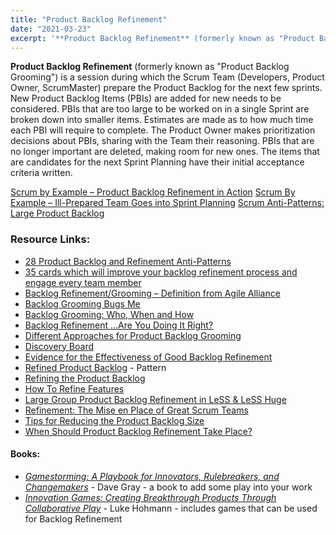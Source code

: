 ```yaml
---
title: "Product Backlog Refinement"
date: "2021-03-23"
excerpt: '**Product Backlog Refinement** (formerly known as "Product Backlog Grooming") is a session'
---
```


**Product Backlog Refinement** (formerly known as "Product Backlog Grooming") is a session during which the Scrum Team (Developers, Product Owner, ScrumMaster) prepare the Product Backlog for the next few sprints. New Product Backlog Items (PBIs) are added for new needs to be considered. PBIs that are too large to be worked on in a single Sprint are broken down into smaller items. Estimates are made as to how much time each PBI will require to complete. The Product Owner makes prioritization decisions about PBIs, sharing with the Team their reasoning. PBIs that are no longer important are deleted, making room for new ones. The items that are candidates for the next Sprint Planning have their initial acceptance criteria written.

[Scrum by Example – Product Backlog Refinement in Action]((/blog/scrum-product-backlog-refinement))
[Scrum By Example – Ill-Prepared Team Goes into Sprint Planning]((/blog/the-scrummaster-tales))
[Scrum Anti-Patterns: Large Product Backlog](https://resources.scrumalliance.org/Article/scrum-anti-patterns-large-product-backlog)

### Resource Links:

- [28 Product Backlog and Refinement Anti-Patterns](https://age-of-product.com/28-product-backlog-anti-patterns/)
- [35 cards which will improve your backlog refinement process and engage every team member](https://hackernoon.com/35-cards-which-will-improve-your-backlog-refinement-process-and-engage-every-team-member-54f929fdd282)
- [Backlog Refinement/Grooming – Definition from Agile Alliance](https://www.agilealliance.org/glossary/backlog-refinement/)
- [Backlog Grooming Bugs Me](https://www.jpattonassociates.com/backlog-grooming-bugs-me/)
- [Backlog Grooming: Who, When and How](https://www.infoq.com/news/2010/05/backlog-grooming/)
- [Backlog Refinement …Are You Doing It Right?](https://rgalen.com/agile-training-news/2016/4/24/backlog-refinement-are-you-doing-it-right)
- [Different Approaches for Product Backlog Grooming](https://www.infoq.com/news/2013/05/approaches-backlog-grooming/)
- [Discovery Board](https://insideproduct.co/discovery-board/)
- [Evidence for the Effectiveness of Good Backlog Refinement](https://www.leadingagile.com/2013/06/visual-evidence-of-an-agile-release/)
- [Refined Product Backlog](https://sites.google.com/a/scrumplop.org/published-patterns/value-stream/product-backlog/refined-product-backlog) - Pattern
- [Refining the Product Backlog](https://www.romanpichler.com/blog/refining-the-product-backlog/)
- [How To Refine Features](https://insideproduct.co/feature-refinement/)
- [Large Group Product Backlog Refinement in LeSS & LeSS Huge](https://www.infoq.com/presentations/less-workshop-backlog-refinement/)
- [Refinement: The Mise en Place of Great Scrum Teams](https://medium.com/the-liberators/refinement-the-mise-en-place-of-great-scrum-teams-78d7556a7952)
- [Tips for Reducing the Product Backlog Size](https://www.romanpichler.com/blog/how-to-reduce-the-product-backlog-size/)
- [When Should Product Backlog Refinement Take Place?](https://www.romanpichler.com/blog/when-should-product-backlog-refinement-take-place/)

#### Books:

- [_Gamestorming: A Playbook for Innovators, Rulebreakers, and Changemakers_](https://www.amazon.com/Gamestorming-Playbook-Innovators-Rulebreakers-Changemakers/dp/0596804172/&tag=notesfromatoo-20/) - Dave Gray - a book to add some play into your work
- [_Innovation Games: Creating Breakthrough Products Through Collaborative Play_](https://www.amazon.com/Innovation-Games-Creating-Breakthrough-Collaborative/dp/0321437292/&tag=notesfromatoo-20/) - Luke Hohmann - includes games that can be used for Backlog Refinement
